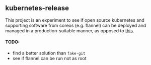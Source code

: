 ## kubernetes-release

This project is an experiment to see if open source kubernetes and supporting software from coreos (e.g. flannel) can be deployed and managed in a production-suitable manner, as opposed to [this](https://github.com/kubernetes/kubernetes/tree/master/cluster).

#### TODO:

- find a better solution than `fake-git`
- see if flannel can be run not as root
